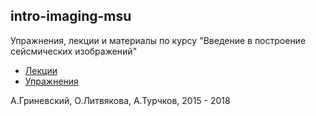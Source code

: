 ## intro-imaging-msu

Упражнения, лекции и материалы по курсу "Введение в построение сейсмических изображений"

- [Лекции](lectures)
- [Упражнения](exercises)

А.Гриневский, О.Литвякова, А.Турчков, 2015 - 2018

